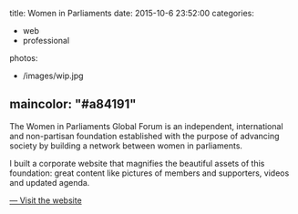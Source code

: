 title: Women in Parliaments
date: 2015-10-6 23:52:00
categories:
- web
- professional

photos:
- /images/wip.jpg

maincolor: "#a84191"
---

The Women in Parliaments Global Forum is an independent, international and
non-partisan foundation established with the purpose of advancing society by
building a network between women in parliaments.

I built a corporate website that magnifies the beautiful assets of this
foundation: great content like pictures of members and supporters, videos and
updated agenda.

[— Visit the website](http://www.womeninparliaments.org)
